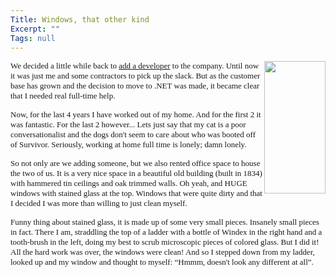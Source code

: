 ```yaml
---
Title: Windows, that other kind
Excerpt: ""
Tags: null
---
```

<font face=Verdana size=2><img height=212 src="http://dev.genesisfour.com/BWIND.jpg" width=98 align=right border=0/> </font>
<p><font face=Verdana size=2>We decided a little while back to <a href="http://weblogs.asp.net/mlafleur/posts/24791.aspx" target=_blank>add a developer</a> to the company. Until now it was just me and some contractors to pick up the slack. But as the customer base has grown and the decision to move to .NET was made, it became clear that I needed real full-time help. </font></p>
<p><font face=Verdana size=2>Now, for the last 4 years I have worked out of my home. And for the first 2 it was fantastic. For the last 2 however... Lets just say that my cat is a poor conversationalist and the dogs don't seem to care about who was booted off of Survivor. Seriously, working at home full time is lonely; damn lonely. </font></p>
<p><font face=Verdana size=2>So not only are we adding someone, but we also rented office space to house the two of us. It is a very nice space in a beautiful old building (built in 1834) with hammered tin ceilings and oak trimmed walls. Oh yeah, and HUGE windows with stained glass at the top. Windows that were quite dirty and that I decided I was more than willing to just clean myself.</font></p>
<p><font face=Verdana size=2>Funny thing about stained glass, it is made up of some very small pieces. Insanely small pieces in fact. There I am, straddling the top of a ladder with a bottle of Windex in the right hand and a tooth-brush in the left, doing my best to scrub microscopic pieces of colored glass. But I did it! All the hard work was over, the windows were clean! And so I stepped down from my ladder, looked up and my window and thought to myself: &#8220;Hmmm, doesn't look any different at all&#8221;. </font></p>
<p>&nbsp;
</p><p>&nbsp;</p>